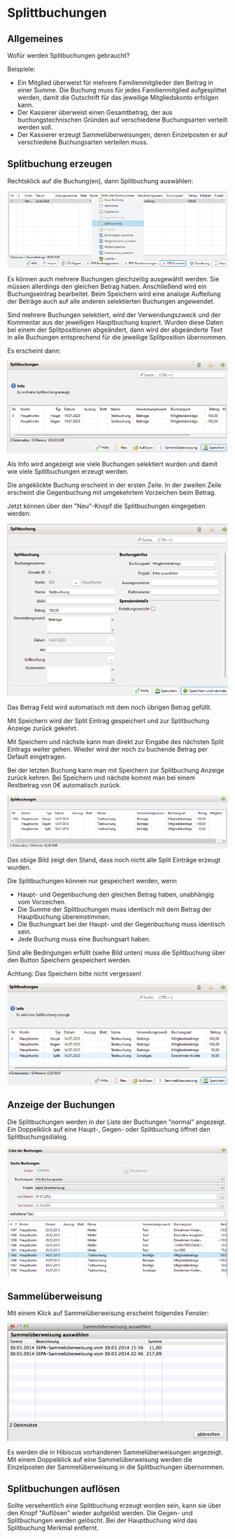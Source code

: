 # Splittbuchungen

## Allgemeines

Wofür werden Splitbuchungen gebraucht?

Beispiele:

* Ein Mitglied überweist für mehrere Familienmitglieder den Beitrag in einer Summe. Die Buchung muss für jedes Familienmitglied aufgesplittet werden, damit die Gutschrift für das jeweilige Mitgliedskonto erfolgen kann.
* Der Kassierer überweist einen Gesamtbetrag, der aus buchungstechnischen Gründen auf verschiedene Buchungsarten verteilt werden soll.
* Der Kassierer erzeugt Sammelüberweisungen, deren Einzelposten er auf verschiedene Buchungsarten verteilen muss.

## Splitbuchung erzeugen

Rechtsklick auf die Buchung(en), dann Splitbuchung auswählen:

![](../../../v3.1.x/buchf/img/Splitbuchung01.png)

Es können auch mehrere Buchungen gleichzeitig ausgewählt werden. Sie müssen allerdings den gleichen Betrag haben. Anschließend wird ein Buchungseintrag bearbeitet. Beim Speichern wird eine analoge Aufteilung der Beträge auch auf alle anderen selektierten Buchungen angewendet.

Sind mehrere Buchungen selektiert, wird der Verwendungszweck und der Kommentar aus der jeweiligen Hauptbuchung kopiert. Wurden diese Daten bei einem der Splitpositionen abgeändert, dann wird der abgeänderte Text in alle Buchungen entsprechend für die jeweilige Splitposition übernommen.

Es erscheint dann:

![](../../../v3.1.x/buchf/img/Splitbuchung02.png)

Als Info wird angezeigt wie viele Buchungen selektiert wurden und damit wie viele Splitbuchungen erzeugt werden.

Die angeklickte Buchung erscheint in der ersten Zeile. In der zweiten Zeile erscheint die Gegenbuchung mit umgekehrtem Vorzeichen beim Betrag.

Jetzt können über den "Neu"-Knopf die Splitbuchungen eingegeben werden:

![](../../../v3.1.x/buchf/img/SplitbuchungSplitView.png)

Das Betrag Feld wird automatisch mit dem noch übrigen Betrag gefüllt.

Mit Speichern wird der Split Eintrag gespeichert und zur Splitbuchung Anzeige zurück gekehrt.

Mit Speichern und nächste kann man direkt zur Eingabe des nächsten Split Eintrags weiter gehen. Wieder wird der noch zu buchende Betrag per Default eingetragen.

Bei der letzten Buchung kann man mit Speichern zur Splitbuchung Anzeige zurück kehren. Bei Speichern und nächste kommt man bei einem Restbetrag von 0€ automatisch zurück.

![](../../../v3.1.x/buchf/img/Splitbuchung04.png)

Das obige Bild zeigt den Stand, dass noch nicht alle Split Einträge erzeugt wurden.

Die Splitbuchungen können nur gespeichert werden, wenn

* Haupt- und Gegenbuchung den gleichen Betrag haben, unabhängig vom Vorzeichen.
* Die Summe der Splitbuchungen muss identisch mit dem Betrag der Hauptbuchung übereinstimmen.
* Die Buchungsart bei der Haupt- und der Gegenbuchung muss identisch sein.
* Jede Buchung muss eine Buchungsart haben.

Sind alle Bedingungen erfüllt (siehe Bild unten) muss die Splitbuchung über den Button Speichern gespeichert werden.

Achtung: Das Speichern bitte nicht vergessen!

![](../../../v3.1.x/buchf/img/Splitbuchung05.png)

## Anzeige der Buchungen

Die Splitbuchungen werden in der Liste der Buchungen "normal" angezeigt. Ein Doppelklick auf eine Haupt-, Gegen- oder Splitbuchung öffnet den Splitbuchungsdialog.

![](../../../v3.1.x/buchf/img/Splitbuchung06.png)

## Sammelüberweisung

Mit einem Klick auf Sammelüberweisung erscheint folgendes Fenster:

![](../../../v3.1.x/buchf/img/Splitbuchung07.png)

Es werden die in Hibiscus vorhandenen Sammelüberweisungen angezeigt. Mit einem Doppelklick auf eine Sammelüberweisung werden die Einzelposten der Sammelüberweisung in die Splitbuchungen übernommen.

## Splitbuchungen auflösen

Sollte versehentlich eine Splitbuchung erzeugt worden sein, kann sie über den Knopf "Auflösen" wieder aufgelöst werden. Die Gegen- und Splitbuchungen werden gelöscht. Bei der Hauptbuchung wird das Splitbuchung Merkmal entfernt.
